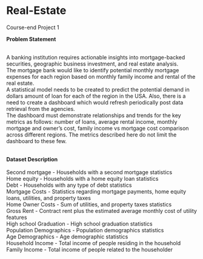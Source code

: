 # Real-Estate
Course-end Project 1

**Problem Statement**
 

<br>A banking institution requires actionable insights into mortgage-backed securities, geographic business investment, and real estate analysis. 
<br>The mortgage bank would like to identify potential monthly mortgage expenses for each region based on monthly family income and rental of the real estate.
<br>A statistical model needs to be created to predict the potential demand in dollars amount of loan for each of the region in the USA. Also, there is a need to create a dashboard which would refresh periodically post data retrieval from the agencies.
<br>The dashboard must demonstrate relationships and trends for the key metrics as follows: number of loans, average rental income, monthly mortgage and owner’s cost, family income vs mortgage cost comparison across different regions. The metrics described here do not limit the dashboard to these few.

<br>**Dataset Description**<br>
<br>Second mortgage	- Households with a second mortgage statistics
<br>Home equity -	Households with a home equity loan statistics
<br>Debt -	Households with any type of debt statistics
<br>Mortgage Costs -	Statistics regarding mortgage payments, home equity loans, utilities, and property taxes
<br>Home Owner Costs -	Sum of utilities, and property taxes statistics
<br>Gross Rent -	Contract rent plus the estimated average monthly cost of utility features
<br>High school Graduation -	High school graduation statistics
<br>Population Demographics -	Population demographics statistics
<br>Age Demographics	- Age demographic statistics
<br>Household Income	- Total income of people residing in the household
<br>Family Income	- Total income of people related to the householder
